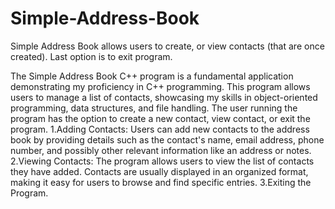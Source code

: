 # Simple-Address-Book
Simple Address Book allows users to create, or view contacts (that are once created). Last option is to exit program.

The Simple Address Book C++ program is a fundamental application demonstrating my proficiency in C++ programming. This program allows users to manage a list of contacts, showcasing my skills in object-oriented programming, data structures, and file handling. The user running the program has the option to create a new contact, view contact, or exit the program.
1.Adding Contacts: Users can add new contacts to the address book by providing details such as the contact's name, email address, phone number, and possibly other relevant information like an address or notes.
2.Viewing Contacts: The program allows users to view the list of contacts they have added. Contacts are usually displayed in an organized format, making it easy for users to browse and find specific entries.
3.Exiting the Program.
